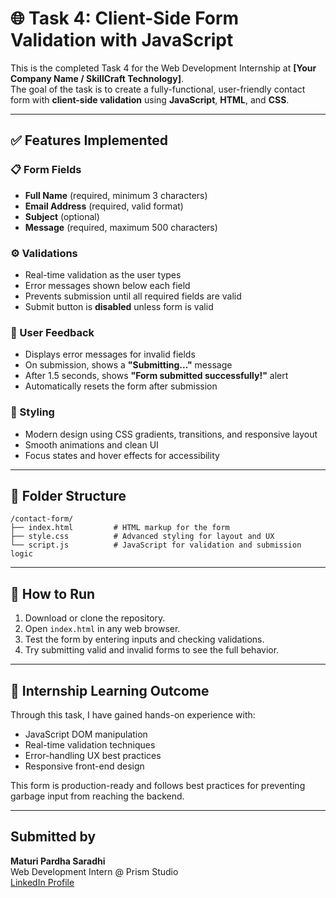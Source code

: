 # 🌐 Task 4: Client-Side Form Validation with JavaScript

This is the completed Task 4 for the Web Development Internship at **[Your Company Name / SkillCraft Technology]**.  
The goal of the task is to create a fully-functional, user-friendly contact form with **client-side validation** using **JavaScript**, **HTML**, and **CSS**.

---

## ✅ Features Implemented

### 📋 Form Fields
- **Full Name** (required, minimum 3 characters)
- **Email Address** (required, valid format)
- **Subject** (optional)
- **Message** (required, maximum 500 characters)

### ⚙️ Validations
- Real-time validation as the user types
- Error messages shown below each field
- Prevents submission until all required fields are valid
- Submit button is **disabled** unless form is valid

### 💬 User Feedback
- Displays error messages for invalid fields
- On submission, shows a **"Submitting..."** message
- After 1.5 seconds, shows **"Form submitted successfully!"** alert
- Automatically resets the form after submission

### 💄 Styling
- Modern design using CSS gradients, transitions, and responsive layout
- Smooth animations and clean UI
- Focus states and hover effects for accessibility

---

## 📂 Folder Structure

```
/contact-form/
├── index.html         # HTML markup for the form
├── style.css          # Advanced styling for layout and UX
└── script.js          # JavaScript for validation and submission logic
```

---

## 🚀 How to Run

1. Download or clone the repository.
2. Open `index.html` in any web browser.
3. Test the form by entering inputs and checking validations.
4. Try submitting valid and invalid forms to see the full behavior.

---

## 🎯 Internship Learning Outcome

Through this task, I have gained hands-on experience with:
- JavaScript DOM manipulation
- Real-time validation techniques
- Error-handling UX best practices
- Responsive front-end design

This form is production-ready and follows best practices for preventing garbage input from reaching the backend.

---

## Submitted by

**Maturi Pardha Saradhi**  
Web Development Intern @ Prism Studio  
[LinkedIn Profile](www.linkedin.com/in/psmaturi)
